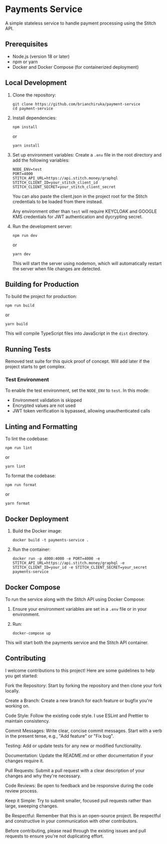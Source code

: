 # Payments Service

A simple stateless service to handle payment processing using the Stitch API.

## Prerequisites

- Node.js (version 18 or later)
- npm or yarn
- Docker and Docker Compose (for containerized deployment)

## Local Development

1. Clone the repository:
   ```
   git clone https://github.com/brianchiruka/payment-service
   cd payment-service
   ```

2. Install dependencies:
   ```
   npm install
   ```
   or
   ```
   yarn install
   ```

3. Set up environment variables:
   Create a `.env` file in the root directory and add the following variables:
   ```
   NODE_ENV=test
   PORT=4000
   STITCH_API_URL=https://api.stitch.money/graphql
   STITCH_CLIENT_ID=your_stitch_client_id
   STITCH_CLIENT_SECRET=your_stitch_client_secret
   ```

   You can also paste the client.json in the project root for the Stitch credentials to be loaded from there instead.

   Any environment other than `test` will require KEYCLOAK and GOOGLE KMS credentials for JWT authentication and dycrypting secret.

4. Run the development server:
   ```
   npm run dev
   ```
   or
   ```
   yarn dev
   ```

   This will start the server using nodemon, which will automatically restart the server when file changes are detected.

## Building for Production

To build the project for production:

```
npm run build
```
or
```
yarn build
```

This will compile TypeScript files into JavaScript in the `dist` directory.

## Running Tests

Removed test suite for this quick proof of concept. Will add later if the project starts to get complex.

### Test Environment

To enable the test environment, set the `NODE_ENV` to `test`. In this mode:
- Environment validation is skipped
- Encrypted values are not used
- JWT token verification is bypassed, allowing unauthenticated calls

## Linting and Formatting

To lint the codebase:
```
npm run lint
```
or
```
yarn lint
```

To format the codebase:
```
npm run format
```
or
```
yarn format
```

## Docker Deployment

1. Build the Docker image:
   ```
   docker build -t payments-service .
   ```

2. Run the container:
   ```
   docker run -p 4000:4000 -e PORT=4000 -e STITCH_API_URL=https://api.stitch.money/graphql -e STITCH_CLIENT_ID=your_id -e STITCH_CLIENT_SECRET=your_secret payments-service
   ```

## Docker Compose

To run the service along with the Stitch API using Docker Compose:

1. Ensure your environment variables are set in a `.env` file or in your environment.

2. Run:
   ```
   docker-compose up
   ```

This will start both the payments service and the Stitch API container.

## Contributing

I welcome contributions to this project! Here are some guidelines to help you get started:

Fork the Repository: Start by forking the repository and then clone your fork locally.

Create a Branch: Create a new branch for each feature or bugfix you're working on.

Code Style: Follow the existing code style. I use ESLint and Prettier to maintain consistency.

Commit Messages: Write clear, concise commit messages. Start with a verb in the present tense, e.g., "Add feature" or "Fix bug".

Testing: Add or update tests for any new or modified functionality.

Documentation: Update the README.md or other documentation if your changes require it.

Pull Requests: Submit a pull request with a clear description of your changes and why they're necessary.

Code Reviews: Be open to feedback and be responsive during the code review process.

Keep it Simple: Try to submit smaller, focused pull requests rather than large, sweeping changes.

Be Respectful: Remember that this is an open-source project. Be respectful and constructive in your communication with other contributors.

Before contributing, please read through the existing issues and pull requests to ensure you're not duplicating effort.
